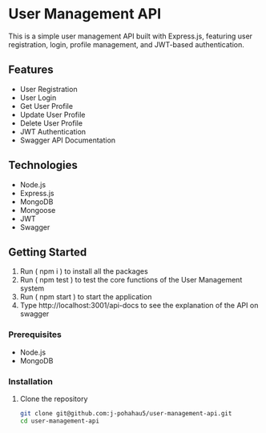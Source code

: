 # User Management API

This is a simple user management API built with Express.js, featuring user registration, login, profile management, and JWT-based authentication.

## Features
- User Registration
- User Login
- Get User Profile
- Update User Profile
- Delete User Profile
- JWT Authentication
- Swagger API Documentation

## Technologies
- Node.js
- Express.js
- MongoDB
- Mongoose
- JWT
- Swagger

## Getting Started

1. Run ( npm i ) to install all the packages
2. Run ( npm test ) to test the core functions of the User Management system
3. Run ( npm start ) to start the application
4. Type http://localhost:3001/api-docs to see the explanation of the API on swagger

### Prerequisites
- Node.js
- MongoDB

### Installation
1. Clone the repository
   ```bash
   git clone git@github.com:j-pohahau5/user-management-api.git
   cd user-management-api